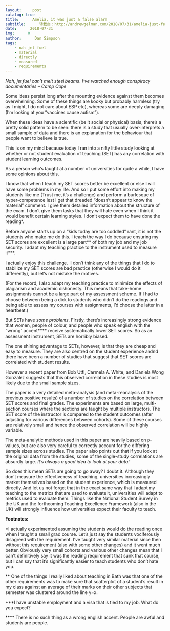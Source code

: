```yaml
---
layout:     post
catalog: true
title:      Amelia, it was just a false alarm
subtitle:      转载自：http://andrewgelman.com/2018/07/31/amelia-just-false-alarm/
date:      2018-07-31
img:      0
author:      Dan Simpson
tags:
    - nah jet fuel
    - material
    - directly
    - measured
    - requirements
---
```





*Nah, jet fuel can’t melt steel beams*. *I’ve watched enough* c*onspiracy documentaries – Camp Cope*

Some ideas persist long after the mounting evidence against them becomes overwhelming. Some of these things are kooky but probably harmless (try as I might, I do not care about ESP etc), whereas some are deeply damaging (I’m looking at you “vaccines cause autism”).

When these ideas have a scientific (be it social or physical) basis, there’s a pretty solid pattern to be seen: there is a study that usually over-interprets a small sample of data and there is an explanation for the behaviour that people want to believe is true.

This is on my mind because today I ran into a nifty little study looking at whether or not student evaluation of teaching (SET) has any correlation with student learning outcomes.

As a person who’s taught at a number of universities for quite a while, I have some opinions about this.

I know that when I teach my SET scores better be excellent or else I will have some problems in my life. And so I put some effort into making my students like me (Trust me, it’s a challenge) and perform a burlesque of hyper-competence lest I get that dreaded “doesn’t appear to know the material” comment. I give them detailed information about the structure of the exam. I don’t give them tasks that they will hate even when I think it would benefit certain learning styles. I don’t expect them to have done the reading*.

Before anyone starts up on a “kids today are too coddled” rant, it is not the students who make me do this. I teach the way I do because ensuring my SET scores are excellent is a large part** of both my job and my job security. I adapt my teaching practice to the instrument used to measure it***.

I actually enjoy this challenge.  I don’t think any of the things that I do to stabilize my SET scores are bad practice (otherwise I would do it differently), but let’s not mistake the motives.

(For the record, I also adapt my teaching practice to minimize the effects of plagiarism and academic dishonesty. This means that take-home assignments cannot be a large part of my assessment scheme. If I had to choose between being a dick to students who didn’t do the readings and being able to assess my courses with assignments, I’d choose the latter in a heartbeat.)

But SETs have *some problems*. Firstly, there’s increasingly strong evidence that women, people of colour, and people who speak english with the “wrong” accent**** receive systematically lower SET scores. So as an assessment instrument, SETs are horribly biased.

The one shining advantage to SETs, however, is that they are cheap and easy to measure. They are also centred on the student experience andnd there have been a number of studies that suggest that SET scores are correlated with student results.

However a recent paper from Bob Uttl, Carmela A. White, and Daniela Wong Gonzalez suggests that this observed correlation in these studies is most likely due to the small sample sizes.

The paper is a very detailed meta-analysis (and meta-reanalysis of the previous positive results) of a number of studies on the correlation between SET scores and final grades. The experiments are based on large, multi-section courses where the sections are taught by multiple instructors. The SET score of the instructor is compared to the student outcomes (after adjusting for various differences between cohorts). Some of these courses are relatively small and hence the observed correlation will be highly variable.

The meta-analytic methods used in this paper are heavily based on p-values, but are also very careful to correctly account for the differing sample sizes across studies. The paper also points out that if you look at the original data from the studies, some of the single-study correlations are absurdly large. *It’s always a good idea to look at your data!*

So does this mean SETs are going to go away? I doubt it. Although they don’t measure the effectiveness of teaching, universities increasingly market themselves based on the student experience, which is measured directly. And let us not forget that in the exact same way that I adapt my teaching to the metrics that are used to evaluate it, universities will adapt to metrics used to evaluate them. Things like the National Student Survey in the UK and the forthcoming Teaching Excellence Framework (also in the UK) will strongly influence how universities expect their faculty to teach.

**Footnotes:**

*I actually experimented assuming the students would do the reading once when I taught a small grad course. Let’s just say the students vociferously disagreed with the requirement. I’ve taught very similar material since then without this requirement (also with some other changes) and it went much better. Obviously very small cohorts and various other changes mean that I can’t definitively say it was the reading requirement that sunk that course, but I can say that it’s significantly easier to teach students who don’t hate you.

** One of the things I really liked about teaching in Bath was that one of the other requirements was to make sure that scatterplot of a student’s result in my class against an average of their marks on their other subjects that semester was clustered around the line y=x.

***I have unstable employment and a visa that is tied to my job. What do you expect?

**** There is no such thing as a wrong english accent. People are awful and students are people.



